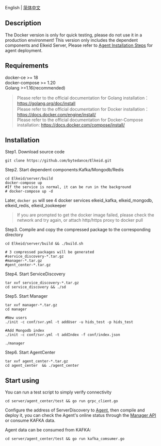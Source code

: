 English | [简体中文](docker-install-zh_CN.md)

##  Description
The Docker version is only for quick testing, please do not use it in a production environment!
This version only includes the dependent components and Elkeid Server, Please refer to [Agent Installation Steps](../../agent/README.md) for agent deployment.

##  Requirements
docker-ce >= 18  
docker-compose >= 1.20  
Golang >=1.16(recommended)
> Please refer to the official documentation for Golang installation：https://golang.org/doc/install  
> Please refer to the official documentation for Docker installation：https://docs.docker.com/engine/install/  
> Please refer to the official documentation for Docker-Compose installation: https://docs.docker.com/compose/install/

##  Installation
Step1. Download source code
```
git clone https://github.com/bytedance/Elkeid.git
```
Step2. Start dependent components:Kafka/Mongodb/Redis
```
cd Elkeid/server/build
docker-compose up
#If the service is normal, it can be run in the background
# docker-compose up -d
```
Later, `docker ps` will see 4 docker services elkeid_kafka, elkeid_mongodb, elkeid_redis, elkeid_zookeeper

> If you are prompted to get the docker image failed, please check the network and try again, or attach http/https proxy to docker pull

Step3. Compile and copy the compressed package to the corresponding directory
```
cd Elkeid/server/build && ./build.sh 

# 3 compressed packages will be generated
#service_discovery-*.tar.gz
#manager-*.tar.gz
#gent_center-*.tar.gz
```
Step4. Start ServiceDiscovery
```
tar xvf service_discovery-*.tar.gz
cd service_discovery && ./sd
```
Step5. Start Manager
```
tar xvf manager-*.tar.gz
cd manager 

#New users
./init -c conf/svr.yml -t addUser -u hids_test -p hids_test

#Add Mongodb index
./init -c conf/svr.yml -t addIndex -f conf/index.json

./manager
```
Step6. Start AgentCenter
```
tar xvf agent_center-*.tar.gz
cd agent_center  && ./agent_center
```
## Start using
You can run a test script to simply verify connectivity
```
cd server/agent_center/test && go run grpc_client.go
```

Configure the address of ServerDiscovery to [Agent](../../agent/README.md), then compile and deploy it, you can check the Agent's online status through the [Manager API](../README-zh_CN.md) or consume KAFKA data.

Agent data can be consumed from KAFKA:
```
cd server/agent_center/test && go run kafka_comsumer.go
```
